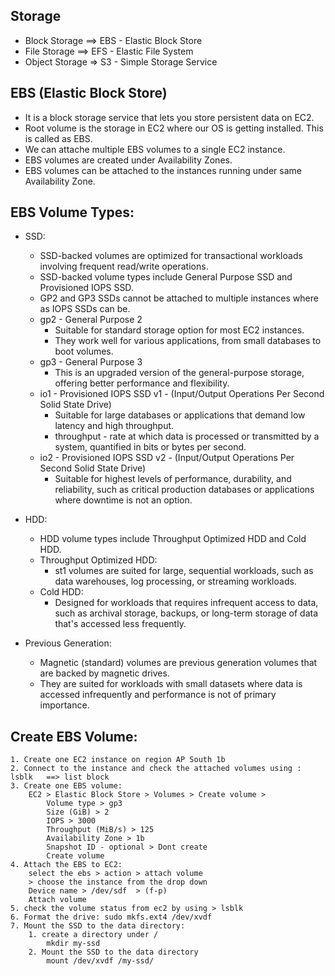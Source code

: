 
## Storage

 - Block Storage ==> EBS - Elastic Block Store
 - File Storage  ==> EFS - Elastic File System
 - Object Storage => S3 - Simple Storage Service

## EBS (Elastic Block Store)

 - It is a block storage service that lets you store persistent data on EC2.
 - Root volume is the storage in EC2 where our OS is getting installed. This is called as EBS.
 - We can attache multiple EBS volumes to a single EC2 instance.
 - EBS volumes are created under Availability Zones.
 - EBS volumes can be attached to the instances running under same Availability Zone.
 
## EBS Volume Types:
 - SSD:
	- SSD-backed volumes are optimized for transactional workloads involving frequent read/write operations.
	- SSD-backed volume types include General Purpose SSD and Provisioned IOPS SSD.
	- GP2 and GP3 SSDs cannot be attached to multiple instances where as IOPS SSDs can be.
	- gp2 - General Purpose 2
		- Suitable for standard storage option for most EC2 instances. 
		- They work well for various applications, from small databases to boot volumes.
	- gp3 - General Purpose 3
		- This is an upgraded version of the general-purpose storage, offering better performance and flexibility.
	- io1 - Provisioned IOPS SSD v1 - (Input/Output Operations Per Second Solid State Drive)
		- Suitable for large databases or applications that demand low latency and high throughput.
		- throughput - rate at which data is processed or transmitted by a system, quantified in bits or bytes per second.
	- io2 - Provisioned IOPS SSD v2 - (Input/Output Operations Per Second Solid State Drive)
		- Suitable for highest levels of performance, durability, and reliability, such as critical production databases or applications where downtime is not an option.

 - HDD:
	- HDD volume types include Throughput Optimized HDD and Cold HDD.
	- Throughput Optimized HDD:
		- st1 volumes are suited for large, sequential workloads, such as data warehouses, log processing, or streaming workloads.
	- Cold HDD:
		- Designed for workloads that requires infrequent access to data, such as archival storage, backups, or long-term storage of data that's accessed less frequently.
			
 - Previous Generation:
	- Magnetic (standard) volumes are previous generation volumes that are backed by magnetic drives. 
	- They are suited for workloads with small datasets where data is accessed infrequently and performance is not of primary importance. 

## Create EBS Volume:

	1. Create one EC2 instance on region AP South 1b
	2. Connect to the instance and check the attached volumes using : lsblk   ==> list block
	3. Create one EBS volume: 
		EC2 > Elastic Block Store > Volumes > Create volume > 
			Volume type > gp3
			Size (GiB) > 2
			IOPS > 3000
			Throughput (MiB/s) > 125
			Availability Zone > 1b
			Snapshot ID - optional > Dont create
			Create volume
	4. Attach the EBS to EC2:
		select the ebs > action > attach volume
		> choose the instance from the drop down
		Device name > /dev/sdf  > (f-p)
		Attach volume 
	5. check the volume status from ec2 by using > lsblk
	6. Format the drive: sudo mkfs.ext4 /dev/xvdf
	7. Mount the SSD to the data directory:
		1. create a directory under /
			mkdir my-ssd
		2. Mount the SSD to the data directory	
			mount /dev/xvdf /my-ssd/

